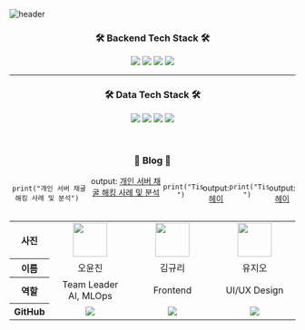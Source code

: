 ![header](https://capsule-render.vercel.app/api?type=waving&color=648FCE&height=200&section=header&text=Changmin%20Kim&fontSize=90&fontColor=ffffff)

<h3 align="center">🛠 Backend Tech Stack 🛠</h3>

<p align="center">
  <img src="https://img.shields.io/badge/Spring-6DB33F?style=for-the-badge&logo=Spring&logoColor=white">
  <img src="https://img.shields.io/badge/FastAPI-009688?style=for-the-badge&logo=FastAPI&logoColor=white">
  <img src="https://img.shields.io/badge/RabbitMQ-FF6600?style=for-the-badge&logo=RabbitMQ&logoColor=white">
  <img src="https://img.shields.io/badge/Amazon AWS-232F3E?style=for-the-badge&logo=Amazon RDS&logoColor=white">
</p>

<hr>
<h3 align="center">🛠 Data Tech Stack 🛠</h3>

<p align="center">
  <img src="https://img.shields.io/badge/Tensorflow-FF6F00?style=for-the-badge&logo=Tensorflow&logoColor=white"/>
  <img src="https://img.shields.io/badge/PyTorch-EE4C2C?style=for-the-badge&logo=PyTorch&logoColor=white">
  <img src="https://img.shields.io/badge/OpenCV-5C3EE8?style=for-the-badge&logo=OpenCV&logoColor=white">
  <img src="https://img.shields.io/badge/Selenium-43B02A?style=for-the-badge&logo=Selenium&logoColor=white">
</p>

<br>

<h3 align="center">🌳 Blog 🌳</h3>

<div align="center" style="display: flex;">
  <span style="display: flex;">
  <div>
  
  ```
  print("개인 서버 채굴 해킹 사례 및 분석") 
  ```

  </div>

  <div>output: <a href="https://ckdals29672.tistory.com/31">개인 서버 채굴 해킹 사례 및 분석</a></div>
  </span>

  ```
  print("Tistory ") 
  ```
  output: <a href="https://ckdals29672.tistory.com/12">헤이</a>
  ```
  print("Tistory ") 
  ```
  output: <a href="https://ckdals29672.tistory.com/32">헤이</a>
  
</div>

<table width="950px" align="center">
    <thead>
    </thead>
    <tbody>
    <tr>
        <th>사진</th>
        <td width="100" align="center">
            <a href="https://ckdals29672.tistory.com/31">
                <img src="https://avatars.githubusercontent.com/u/87515295?v=4" width="60" height="60">
            </a>
        </td>
        <td width="100" align="center">
            <a href="https://ckdals29672.tistory.com/12">
                <img src="https://avatars.githubusercontent.com/u/68225058?v=4" width="60" height="60">
            </a>
        </td>
        <td width="100" align="center">
            <a href="https://ckdals29672.tistory.com/32">
                <img src="https://animalspet.co.kr/web/product/medium/202303/87006965eb2422d857fa7b69f471a7cd.jpg" width="60" height="60">
            </a>
        </td>
    </tr>
    <tr>
        <th>이름</th>
        <td width="100" align="center">오윤진</td>
        <td width="100" align="center">김규리</td>
        <td width="100" align="center">유지오</td>
    </tr>
    <tr>
        <th>역할</th>
        <td width="150" align="center">
            Team Leader<br>
            AI, MLOps<br>
        </td>
        <td width="150" align="center">
            Frontend<br>
        </td>
        <td width="150" align="center">
            UI/UX Design<br>
        </td>
    </tr>
    <tr>
        <th>GitHub</th>
        <td width="100" align="center">
            <a href="https://github.com/dhdbsrlw">
                <img src="http://img.shields.io/badge/dhdbsrlw-green?style=social&logo=github"/>
            </a>
         </td>
        <td width="100" align="center">
            <a href="https://github.com/Grit03">
                <img src="http://img.shields.io/badge/Grit03-green?style=social&logo=github"/>
            </a>
        </td>
        <td width="100" align="center">
            <a href="https://github.com/유지오">
                <img src="http://img.shields.io/badge/유지오-green?style=social&logo=github"/>
            </a>
        </td>
    </tr>
    </tbody>
</table>



<br>
<br>
<!-- <h3 align="center"> 🐋 Me 🐋 </h3>
<p align="center">
  <a href="http://ckdals29672.tistory.com"><img src="https://img.shields.io/badge/Tistory-EE4C2C?style=flat-square&logo=Tistory&logoColor=white&link=http://ckdals29672.tistory.com"/></a>&nbsp
  <a href="https://ckdals.notion.site/AI-b7fc69efbbe74137a8ca35a371fe9284?pvs=4"><img src="https://img.shields.io/badge/Notion-000000?style=flat-square&logo=Notion&logoColor=white&link=https://boatneck-romano-504.notion.site/Deep-learning-Developer-a42664ed1e9b42359bddbbe31fedb645"/></a>&nbsp
  <a href="mailto:ckd29672@naver.com"><img src="https://img.shields.io/badge/NAVER-03C75A?style=flat-square&logo=NAVER&logoColor=white&link=ckd29672@naver.com"/></a>

</p> -->
<br>

